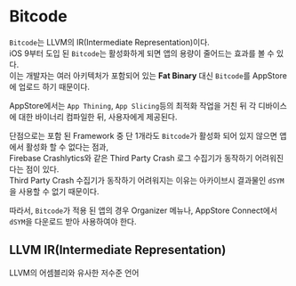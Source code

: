 # Bitcode

`Bitcode`는 LLVM의 IR(Intermediate Representation)이다.  
iOS 9부터 도입 된 `Bitcode`는 활성화하게 되면 앱의 용량이 줄어드는 효과를 볼 수 있다.  
이는 개발자는 여러 아키텍처가 포함되어 있는 **Fat Binary** 대신 `Bitcode`를 AppStore에 업로드 하기 때문이다.

AppStore에서는 `App Thining`, `App Slicing`등의 최적화 작업을 거친 뒤 각 디바이스에 대한 바이너리 컴파일한 뒤, 사용자에게 제공된다.

단점으로는 포함 된 Framework 중 단 1개라도 `Bitcode`가 활성화 되어 있지 않으면 앱에서 활성화 할 수 없다는 점과,  
Firebase Crashlytics와 같은 Third Party Crash 로그 수집기가 동작하기 어려워진다는 점이 있다.  
Third Party Crash 수집기가 동작하기 어려워지는 이유는 아카이브시 결과물인 `dSYM`을 사용할 수 없기 때문이다.

따라서, `Bitcode`가 적용 된 앱의 경우 Organizer 메뉴나, AppStore Connect에서 `dSYM`을 다운로드 받아 사용하여야 한다.

## LLVM IR(Intermediate Representation)

LLVM의 어셈블리와 유사한 저수준 언어
